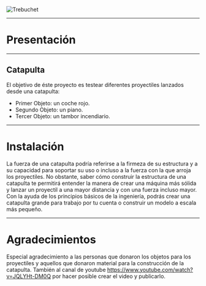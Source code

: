 ![Trebuchet](https://m.media-amazon.com/images/I/51t3rRpN4NL._AC_.jpg)
***
# Presentación
***
## Catapulta
El objetivo de éste proyecto es testear diferentes proyectiles lanzados desde una catapulta:

* Primer Objeto: un coche rojo.
* Segundo Objeto: un piano.
* Tercer Objeto: un tambor incendiario.
***
# Instalación
La fuerza de una catapulta podría referirse a la firmeza de su estructura y a su capacidad para soportar su uso o incluso a la fuerza con la que arroja los proyectiles. No obstante, saber cómo construir la estructura de una catapulta te permitirá entender la manera de crear una máquina más sólida y lanzar un proyectil a una mayor distancia y con una fuerza incluso mayor. Con la ayuda de los principios básicos de la ingeniería, podrás crear una catapulta grande para trabajo por tu cuenta o construir un modelo a escala más pequeño.
***
# Agradecimientos

Especial agradecimiento a las personas que donaron los objetos para los proyectiles y aquellos que donaron material para la construcción de la catapulta.
También al canal de youtube https://www.youtube.com/watch?v=JQLYHt-DM0Q por hacer posible crear el video y publicarlo.